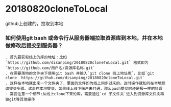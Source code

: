 # 20180820cloneToLocal
github上创建的，拉取到本地

### 如何使用git bash 或命令行从服务器端拉取资源库到本地，并在本地做修改后提交到服务器？

	. 首先要获取线上的库的地址：比如 `https://github.com/disanping/20180820cloneToLocal.git` 格式即为 `https://github.com/用户名/资源库名称.git`
	. 在需要落地的文件夹下使用git bash 并输入`git clone 线上地址库`，比如`git clone  https://github.com/disanping/20180820cloneToLocal.git`
	. 这样在本地就出来一个文件夹了，里面的文件即为线上同步过来的。这时操作就如同在本地修改提交步骤。试着在本地提交，如果线上线下账户未打通，那么push提交时还是报一样的错误
	· 需要注意一个细节:从线上clone下来的库，需要通过`cd 子文件夹`进入到资源库文件夹再做git等其他操作